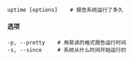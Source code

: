 ```
uptime [options]	# 报告系统运行了多久
```

#### 选项

```
-p, --pretty	# 用易读的格式报告运行时间
-s, --since		# 系统从什么时间开始运行的
```

